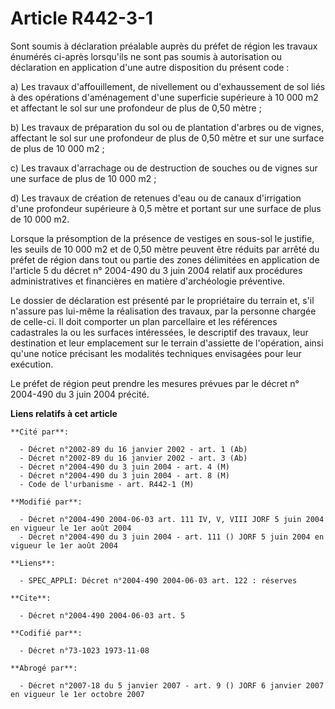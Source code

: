 # Article R442-3-1

Sont soumis à déclaration préalable auprès du préfet de région les travaux énumérés ci-après lorsqu'ils ne sont pas soumis à
autorisation ou déclaration en application d'une autre disposition du présent code :

a) Les travaux d'affouillement, de nivellement ou d'exhaussement de sol liés à des opérations d'aménagement d'une superficie
supérieure à 10 000 m2 et affectant le sol sur une profondeur de plus de 0,50 mètre ;

b) Les travaux de préparation du sol ou de plantation d'arbres ou de vignes, affectant le sol sur une profondeur de plus de
0,50 mètre et sur une surface de plus de 10 000 m2 ;

c) Les travaux d'arrachage ou de destruction de souches ou de vignes sur une surface de plus de 10 000 m2 ;

d) Les travaux de création de retenues d'eau ou de canaux d'irrigation d'une profondeur supérieure à 0,5 mètre et portant sur
une surface de plus de 10 000 m2.

Lorsque la présomption de la présence de vestiges en sous-sol le justifie, les seuils de 10 000 m2 et de 0,50 mètre peuvent
être réduits par arrêté du préfet de région dans tout ou partie des zones délimitées en application de l'article 5 du décret
n° 2004-490 du 3 juin 2004 relatif aux procédures administratives et financières en matière d'archéologie préventive.

Le dossier de déclaration est présenté par le propriétaire du terrain et, s'il n'assure pas lui-même la réalisation des
travaux, par la personne chargée de celle-ci. Il doit comporter un plan parcellaire et les références cadastrales la ou les
surfaces intéressées, le descriptif des travaux, leur destination et leur emplacement sur le terrain d'assiette de
l'opération, ainsi qu'une notice précisant les modalités techniques envisagées pour leur exécution.

Le préfet de région peut prendre les mesures prévues par le décret n° 2004-490 du 3 juin 2004 précité.

**Liens relatifs à cet article**

	**Cité par**:

	  - Décret n°2002-89 du 16 janvier 2002 - art. 1 (Ab)
	  - Décret n°2002-89 du 16 janvier 2002 - art. 3 (Ab)
	  - Décret n°2004-490 du 3 juin 2004 - art. 4 (M)
	  - Décret n°2004-490 du 3 juin 2004 - art. 8 (M)
	  - Code de l'urbanisme - art. R442-1 (M)

	**Modifié par**:

	  - Décret n°2004-490 2004-06-03 art. 111 IV, V, VIII JORF 5 juin 2004 en vigueur le 1er août 2004
	  - Décret n°2004-490 du 3 juin 2004 - art. 111 () JORF 5 juin 2004 en vigueur le 1er août 2004

	**Liens**:

	  - SPEC_APPLI: Décret n°2004-490 2004-06-03 art. 122 : réserves

	**Cite**:

	  - Décret n°2004-490 2004-06-03 art. 5

	**Codifié par**:

	  - Décret n°73-1023 1973-11-08

	**Abrogé par**:

	  - Décret n°2007-18 du 5 janvier 2007 - art. 9 () JORF 6 janvier 2007 en vigueur le 1er octobre 2007
